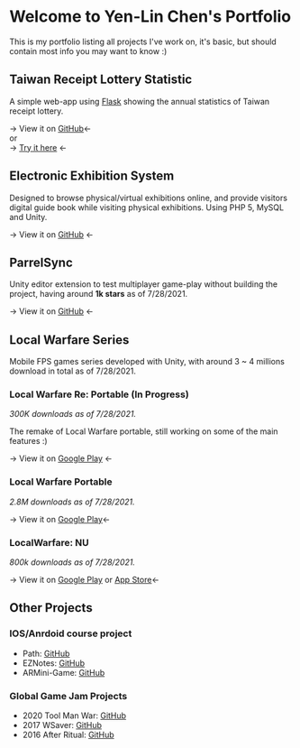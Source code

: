 # Welcome to Yen-Lin Chen's Portfolio

This is my portfolio listing all projects I've work on, it's basic, but should contain most info you may want to know :)


## Taiwan Receipt Lottery Statistic
A simple web-app using [Flask](https://github.com/pallets/flask) showing the annual statistics of Taiwan receipt lottery.

-> View it on [GitHub](https://github.com/314pies/Taiwan-receipt-lottery-statistic)<-  
or  
-> [Try it here](https://tw-lottery-statistic.appspot.com/) <-

## Electronic Exhibition System
Designed to browse physical/virtual exhibitions online, and provide visitors digital guide book while visiting physical exhibitions. Using PHP 5, MySQL and Unity.  

-> View it on [GitHub](https://github.com/314pies/EES_Console) <-

## ParrelSync

Unity editor extension to test multiplayer game-play without building the project, having around **1k stars** as of 7/28/2021.  

-> View it on [GitHub](https://github.com/VeriorPies/ParrelSync) <-

## Local Warfare Series
Mobile FPS games series developed with Unity, with around 3 ~ 4 millions download in total as of 7/28/2021.  

### Local Warfare Re: Portable (In Progress)

*300K downloads as of 7/28/2021.*  

The remake of Local Warfare portable, still working on some of the main features :)

-> View it on [Google Play](https://play.google.com/store/apps/details?id=com.DazadGame.LocalWarfareRePortable) <-

### Local Warfare Portable
*2.8M downloads as of 7/28/2021.*  

-> View it on [Google Play](https://play.google.com/store/apps/details?id=com.OldProduct.LocalWarfarePortable)<-


### LocalWarfare: NU
*800k downloads as of 7/28/2021.*  

-> View it on [Google Play](https://play.google.com/store/apps/details?id=com.DazadGame.LocalWarfareRePortable)  or [App Store](https://apps.apple.com/us/app/local-warfare-name-unknown/id1495948767)<-

## Other Projects

### IOS/Anrdoid course project
* Path: [GitHub](https://github.com/314pies/Paths)
* EZNotes: [GitHub](https://github.com/314pies/EZNotes)
* ARMini-Game: [GitHub](https://github.com/314pies/ARMiniGame)

### Global Game Jam Projects
* 2020 Tool Man War: [GitHub](https://github.com/314pies/ggj2020)
* 2017 WSaver: [GitHub](https://github.com/314pies/WSaver)
* 2016 After Ritual: [GitHub](https://github.com/314pies/project-ggj2016)
